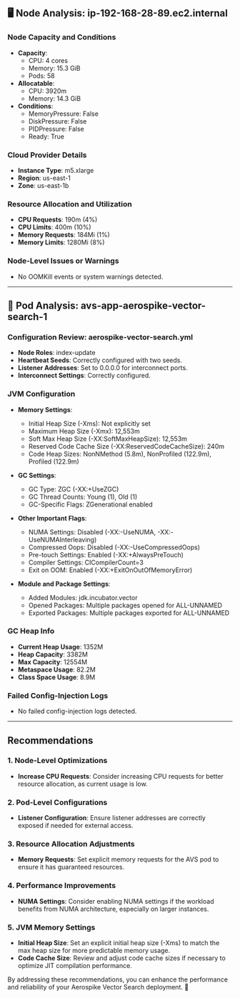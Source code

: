 ## 🖥️ Node Analysis: ip-192-168-28-89.ec2.internal

### Node Capacity and Conditions
- **Capacity**: 
  - CPU: 4 cores
  - Memory: 15.3 GiB
  - Pods: 58
- **Allocatable**: 
  - CPU: 3920m
  - Memory: 14.3 GiB
- **Conditions**: 
  - MemoryPressure: False
  - DiskPressure: False
  - PIDPressure: False
  - Ready: True

### Cloud Provider Details
- **Instance Type**: m5.xlarge
- **Region**: us-east-1
- **Zone**: us-east-1b

### Resource Allocation and Utilization
- **CPU Requests**: 190m (4%)
- **CPU Limits**: 400m (10%)
- **Memory Requests**: 184Mi (1%)
- **Memory Limits**: 1280Mi (8%)

### Node-Level Issues or Warnings
- No OOMKill events or system warnings detected.

---

## 🧵 Pod Analysis: avs-app-aerospike-vector-search-1

### Configuration Review: aerospike-vector-search.yml
- **Node Roles**: index-update
- **Heartbeat Seeds**: Correctly configured with two seeds.
- **Listener Addresses**: Set to 0.0.0.0 for interconnect ports.
- **Interconnect Settings**: Correctly configured.

### JVM Configuration
- **Memory Settings**:
  - Initial Heap Size (-Xms): Not explicitly set
  - Maximum Heap Size (-Xmx): 12,553m
  - Soft Max Heap Size (-XX:SoftMaxHeapSize): 12,553m
  - Reserved Code Cache Size (-XX:ReservedCodeCacheSize): 240m
  - Code Heap Sizes: NonNMethod (5.8m), NonProfiled (122.9m), Profiled (122.9m)

- **GC Settings**:
  - GC Type: ZGC (-XX:+UseZGC)
  - GC Thread Counts: Young (1), Old (1)
  - GC-Specific Flags: ZGenerational enabled

- **Other Important Flags**:
  - NUMA Settings: Disabled (-XX:-UseNUMA, -XX:-UseNUMAInterleaving)
  - Compressed Oops: Disabled (-XX:-UseCompressedOops)
  - Pre-touch Settings: Enabled (-XX:+AlwaysPreTouch)
  - Compiler Settings: CICompilerCount=3
  - Exit on OOM: Enabled (-XX:+ExitOnOutOfMemoryError)

- **Module and Package Settings**:
  - Added Modules: jdk.incubator.vector
  - Opened Packages: Multiple packages opened for ALL-UNNAMED
  - Exported Packages: Multiple packages exported for ALL-UNNAMED

### GC Heap Info
- **Current Heap Usage**: 1352M
- **Heap Capacity**: 3382M
- **Max Capacity**: 12554M
- **Metaspace Usage**: 82.2M
- **Class Space Usage**: 8.9M

### Failed Config-Injection Logs
- No failed config-injection logs detected.

---

## Recommendations

### 1. Node-Level Optimizations
- **Increase CPU Requests**: Consider increasing CPU requests for better resource allocation, as current usage is low.

### 2. Pod-Level Configurations
- **Listener Configuration**: Ensure listener addresses are correctly exposed if needed for external access.

### 3. Resource Allocation Adjustments
- **Memory Requests**: Set explicit memory requests for the AVS pod to ensure it has guaranteed resources.

### 4. Performance Improvements
- **NUMA Settings**: Consider enabling NUMA settings if the workload benefits from NUMA architecture, especially on larger instances.

### 5. JVM Memory Settings
- **Initial Heap Size**: Set an explicit initial heap size (-Xms) to match the max heap size for more predictable memory usage.
- **Code Cache Size**: Review and adjust code cache sizes if necessary to optimize JIT compilation performance.

By addressing these recommendations, you can enhance the performance and reliability of your Aerospike Vector Search deployment. 🚀
